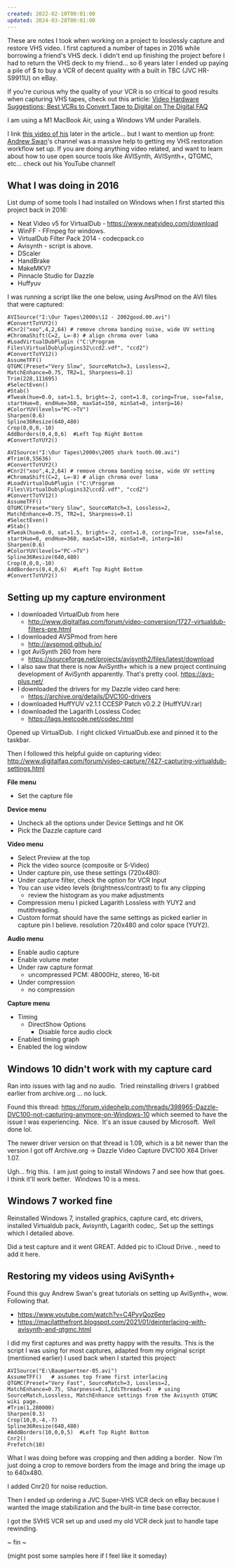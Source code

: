 ```yaml
---
created: 2022-02-10T00:01:00
updated: 2024-03-28T00:01:00
---
```

These are notes I took when working on a project to losslessly capture and restore VHS video.  I first captured a number of tapes in 2016 while borrowing a friend's VHS deck.  I didn't end up finishing the project before I had to return the VHS deck to my friend... so 6 years later I ended up paying a pile of $ to buy a VCR of decent quality with a built in TBC (JVC HR-S9911U) on eBay.

If you're curious why the quality of your VCR is so critical to good results when capturing VHS tapes, check out this article: [Video Hardware Suggestions; Best VCRs to Convert Tape to Digital on The Digital FAQ](https://www.digitalfaq.com/guides/video/capture-playback-hardware.htm)

I am using a M1 MacBook Air, using a Windows VM under Parallels.

I link [this video of his](https://www.youtube.com/watch?v=C4PyyQoz6eo) later in the article... but I want to mention up front:  [Andrew Swan](https://www.youtube.com/@Macilatthefront)'s channel was a massive help to getting my VHS restoration workflow set up.  If you are doing anything video related, and want to learn about how to use open source tools like AVISynth, AVISynth+, QTGMC, etc... check out his YouTube channel!
## What I was doing in 2016

List dump of some tools I had installed on Windows when I first started this project back in 2016:
- Neat Video v5 for VirtualDub - https://www.neatvideo.com/download
- WinFF - FFmpeg for windows.
- VirtualDub Filter Pack 2014 - codecpack.co
- Avisynth - script is above.
- DScaler
- HandBrake
- MakeMKV?
- Pinnacle Studio for Dazzle
- Huffyuv

I was running a script like the one below, using AvsPmod on the AVI files that were captured:
```
AVISource("I:\Our Tapes\2000s\12 - 2002good.00.avi")
#ConvertToYUY2()
#Cnr2("xoo",4,2,64) # remove chroma banding noise, wide UV setting
#ChromaShift(C=2, L=-8) # align chroma over luma
#LoadVirtualDubPlugin ("C:\Program Files\VirtualDub\plugins32\ccd2.vdf", "ccd2")
#ConvertToYV12()
AssumeTFF()
QTGMC(Preset="Very Slow", SourceMatch=3, Lossless=2, MatchEnhance=0.75, TR2=1, Sharpness=0.1)
Trim(228,111695)
#SelectEven()
#Stab()
#Tweak(hue=0.0, sat=1.5, bright=-2, cont=1.0, coring=True, sse=false, startHue=0, endHue=360, maxSat=150, minSat=0, interp=16)
#ColorYUV(levels="PC->TV")
Sharpen(0.6)
Spline36Resize(640,480)
Crop(0,0,0,-10)
AddBorders(0,4,0,6)  #Left Top Right Bottom
#ConvertToYUY2()

AVISource("I:\Our Tapes\2000s\2005 shark tooth.00.avi")
#Trim(0,55636)
#ConvertToYUY2()
#Cnr2("xoo",4,2,64) # remove chroma banding noise, wide UV setting
#ChromaShift(C=2, L=-8) # align chroma over luma
#LoadVirtualDubPlugin ("C:\Program Files\VirtualDub\plugins32\ccd2.vdf", "ccd2")
#ConvertToYV12()
AssumeTFF()
QTGMC(Preset="Very Slow", SourceMatch=3, Lossless=2, MatchEnhance=0.75, TR2=1, Sharpness=0.1)
#SelectEven()
#Stab()
#Tweak(hue=0.0, sat=1.5, bright=-2, cont=1.0, coring=True, sse=false, startHue=0, endHue=360, maxSat=150, minSat=0, interp=16)
Sharpen(0.6)
#ColorYUV(levels="PC->TV")
Spline36Resize(640,480)
Crop(0,0,0,-10)
AddBorders(0,4,0,6)  #Left Top Right Bottom
#ConvertToYUY2()
```

## Setting up my capture environment
- I downloaded VirtualDub from here
	- http://www.digitalfaq.com/forum/video-conversion/1727-virtualdub-filters-pre.html
- I downloaded AVSPmod from here
	- http://avspmod.github.io/
- I got AviSynth 260 from here
	- https://sourceforge.net/projects/avisynth2/files/latest/download
- I also saw that there is now AviSynth+ which is a new project continuing development of AviSynth apparently.  That's pretty cool. https://avs-plus.net/
- I downloaded the drivers for my Dazzle video card here:
	- https://archive.org/details/DVC100-drivers
- I downloaded HuffYUV v2.1.1 CCESP Patch v0.2.2 (HuffYUV.rar)
- I downloaded the Lagarith Lossless Codec
	- https://lags.leetcode.net/codec.html

Opened up VirtualDub.  I right clicked VirtualDub.exe and pinned it to the taskbar.

Then I followed this helpful guide on capturing video:
http://www.digitalfaq.com/forum/video-capture/7427-capturing-virtualdub-settings.html

**File menu**
- Set the capture file

**Device menu**
- Uncheck all the options under Device Settings and hit OK
- Pick the Dazzle capture card

**Video menu**
- Select Preview at the top
- Pick the video source (composite or S-Video)
- Under capture pin, use these settings (720x480):
- Under capture filter, check the option for VCR Input
- You can use video levels (brightness/contrast) to fix any clipping
    - review the histogram as you make adjustments
- Compression menu I picked Lagarith Lossless with YUY2 and mutithreading.
- Custom format should have the same settings as picked earlier in capture pin I believe.  resolution 720x480 and color space (YUY2).

**Audio menu**
- Enable audio capture
- Enable volume meter
- Under raw capture format
    - uncompressed PCM: 48000Hz, stereo, 16-bit
- Under compression
    - no compression

**Capture menu**
- Timing
    - DirectShow Options
        - Disable force audio clock
- Enabled timing graph
- Enabled the log window

## Windows 10 didn't work with my capture card
Ran into issues with lag and no audio.  Tried reinstalling drivers I grabbed earlier from archive.org ... no luck.

Found this thread: https://forum.videohelp.com/threads/398965-Dazzle-DVC100-not-capturing-anymore-on-Windows-10 which seemed to have the issue I was experiencing.  Nice.  It's an issue caused by Microsoft.  Well done lol.

The newer driver version on that thread is 1.09, which is a bit newer than the version I got off Archive.org -> Dazzle Video Capture DVC100 X64 Driver 1.07.

Ugh... frig this.  I am just going to install Windows 7 and see how that goes.  I think it'll work better.  Windows 10 is a mess.

## Windows 7 worked fine
Reinstalled Windows 7, installed graphics, capture card, etc drivers, installed Virtualdub pack, Avisynth, Lagarith codec,.  Set up the settings which I detailed above.

Did a test capture and it went GREAT.  Added pic to iCloud Drive. , need to add it here.

## Restoring my videos using AviSynth+

Found this guy Andrew Swan's great tutorials on setting up AviSynth+, wow.  Following that.
- https://www.youtube.com/watch?v=C4PyyQoz6eo
- https://macilatthefront.blogspot.com/2021/01/deinterlacing-with-avisynth-and-qtgmc.html

I did my first captures and was pretty happy with the results.  This is the script I was using for most captures, adapted from my original script (mentioned earlier) I used back when I started this project:

```
AVISource("E:\Baumgaertner-05.avi")
AssumeTFF()   # assumes top frame first interlacing
QTGMC(Preset="Very Fast", SourceMatch=3, Lossless=2, MatchEnhance=0.75, Sharpness=0.1,EdiThreads=4)  # using SourceMatch,Lossless, MatchEnhance settings from the Avisynth QTGMC wiki page.
#Trim(1,280000)
Sharpen(0.3)
Crop(10,0,-4,-7)
Spline36Resize(640,480)
#AddBorders(10,0,0,5)  #Left Top Right Bottom
Cnr2()
Prefetch(10)
```

What I was doing before was cropping and then adding a border.  Now I’m just doing a crop to remove borders from the image and bring the image up to 640x480.

I added Cnr2() for noise reduction.

Then I ended up ordering a JVC Super-VHS VCR deck on eBay because I wanted the image stabilization and the built-in time base corrector.

I got the SVHS VCR set up and used my old VCR deck just to handle tape rewinding.

~ fin ~

(might post some samples here if I feel like it someday)